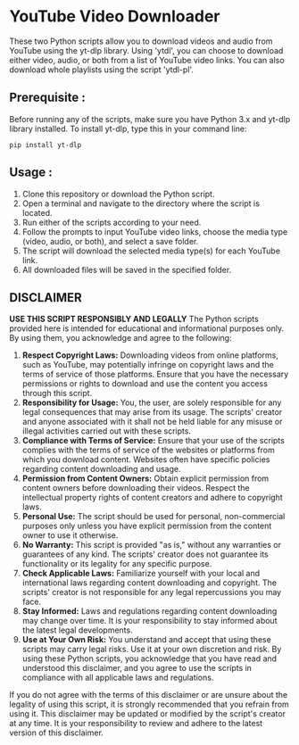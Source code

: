 # YouTube Video Downloader
These two Python scripts allow you to download videos and audio from YouTube using the yt-dlp library. Using 'ytdl', you can choose to download either video, audio, or both from a list of YouTube video links. You can also download whole playlists using the script 'ytdl-pl'.

## Prerequisite :
Before running any of the scripts, make sure you have Python 3.x and yt-dlp library installed.
To install yt-dlp, type this in your command line:
```
pip install yt-dlp
```
## Usage :
1. Clone this repository or download the Python script.
2. Open a terminal and navigate to the directory where the script is located.
3. Run either of the scripts according to your need.
4. Follow the prompts to input YouTube video links, choose the media type (video, audio, or both), and select a save folder.
5. The script will download the selected media type(s) for each YouTube link.
6. All downloaded files will be saved in the specified folder.

## DISCLAIMER
**USE THIS SCRIPT RESPONSIBLY AND LEGALLY**
The Python scripts provided here is intended for educational and informational purposes only. By using them, you acknowledge and agree to the following:
1. **Respect Copyright Laws:** Downloading videos from online platforms, such as YouTube, may potentially infringe on copyright laws and the terms of service of those platforms. Ensure that you have the necessary permissions or rights to download and use the content you access through this script.
2. **Responsibility for Usage:** You, the user, are solely responsible for any legal consequences that may arise from its usage. The scripts' creator and anyone associated with it shall not be held liable for any misuse or illegal activities carried out with these scripts.
3. **Compliance with Terms of Service:** Ensure that your use of the scripts complies with the terms of service of the websites or platforms from which you download content. Websites often have specific policies regarding content downloading and usage.
4. **Permission from Content Owners:** Obtain explicit permission from content owners before downloading their videos. Respect the intellectual property rights of content creators and adhere to copyright laws.
5. **Personal Use:** The script should be used for personal, non-commercial purposes only unless you have explicit permission from the content owner to use it otherwise.
6. **No Warranty:** This script is provided "as is," without any warranties or guarantees of any kind. The scripts' creator does not guarantee its functionality or its legality for any specific purpose.
7. **Check Applicable Laws:** Familiarize yourself with your local and international laws regarding content downloading and copyright. The scripts' creator is not responsible for any legal repercussions you may face.
8. **Stay Informed:** Laws and regulations regarding content downloading may change over time. It is your responsibility to stay informed about the latest legal developments.
9. **Use at Your Own Risk:** You understand and accept that using these scripts may carry legal risks. Use it at your own discretion and risk.
By using these Python scripts, you acknowledge that you have read and understood this disclaimer, and you agree to use the scripts in compliance with all applicable laws and regulations.

If you do not agree with the terms of this disclaimer or are unsure about the legality of using this script, it is strongly recommended that you refrain from using it.
This disclaimer may be updated or modified by the script's creator at any time. It is your responsibility to review and adhere to the latest version of this disclaimer.
